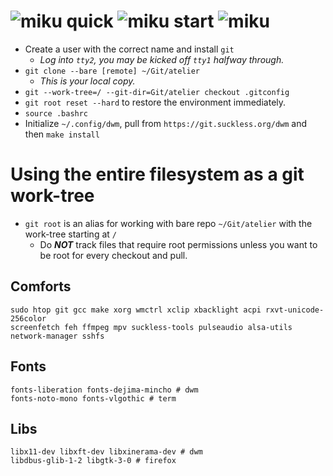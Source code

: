 # ![miku] quick ![miku] start ![miku]
* Create a user with the correct name and install `git`
	* _Log into `tty2`, you may be kicked off `tty1` halfway through._
* `git clone --bare [remote] ~/Git/atelier`
	* _This is your local copy._
* `git --work-tree=/ --git-dir=Git/atelier checkout .gitconfig`
* `git root reset --hard` to restore the environment immediately.
* `source .bashrc`
* Initialize `~/.config/dwm`, pull from `https://git.suckless.org/dwm` and then `make install`

# Using the entire filesystem as a git work-tree
* `git root` is an alias for working with bare repo `~/Git/atelier` with the work-tree starting at `/`
	* Do _**NOT**_ track files that require root permissions unless you want to be root for every checkout and pull.

## Comforts
```
sudo htop git gcc make xorg wmctrl xclip xbacklight acpi rxvt-unicode-256color
screenfetch feh ffmpeg mpv suckless-tools pulseaudio alsa-utils network-manager sshfs
```
## Fonts
```
fonts-liberation fonts-dejima-mincho # dwm
fonts-noto-mono fonts-vlgothic # term
```
## Libs
``` 
libx11-dev libxft-dev libxinerama-dev # dwm
libdbus-glib-1-2 libgtk-3-0 # firefox
```

[miku]: https://i.imgur.com/Nr7HV9a.png
